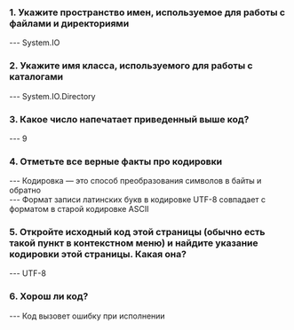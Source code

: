 <h3>1. Укажите пространство имен, используемое для работы с файлами и директориями</h3>
--- System.IO

<h3>2. Укажите имя класса, используемого для работы с каталогами</h3>
--- System.IO.Directory

<h3>3. Какое число напечатает приведенный выше код?</h3>
--- 9

<h3>4. Отметьте все верные факты про кодировки</h3>
--- Кодировка — это способ преобразования символов в байты и обратно<br>
--- Формат записи латинских букв в кодировке UTF-8 совпадает с форматом в старой кодировке ASCII

<h3>5. Откройте исходный код этой страницы (обычно есть такой пункт в контекстном меню) и найдите указание кодировки этой страницы. Какая она?</h3>
--- UTF-8

<h3>6. Хорош ли код?</h3>
--- Код вызовет ошибку при исполнении